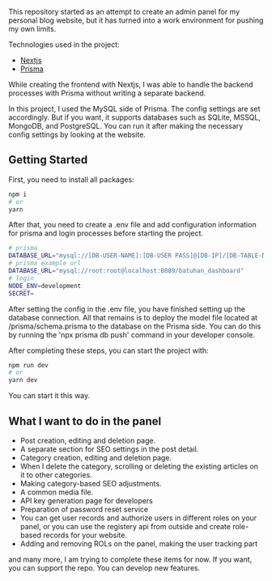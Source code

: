 This repository started as an attempt to create an admin panel for my personal blog website, but it has turned into a work environment for pushing my own limits.

Technologies used in the project:

- [Nextjs](https://nextjs.org/)
- [Prisma](https://www.prisma.io/)

While creating the frontend with Nextjs, I was able to handle the backend processes with Prisma without writing a separate backend.

In this project, I used the MySQL side of Prisma. The config settings are set accordingly. But if you want, it supports databases such as SQLite, MSSQL, MongoDB, and PostgreSQL. You can run it after making the necessary config settings by looking at the website.

## Getting Started

First, you need to install all packages:

```bash
npm i
# or
yarn
```

After that, you need to create a .env file and add configuration information for prisma and login processes before starting the project.

```bash
# prisma
DATABASE_URL="mysql://[DB-USER-NAME]:[DB-USER PASS]@[DB-IP]/[DB-TABLE-NAME]"
# prisma example url
DATABASE_URL="mysql://root:root@localhost:8889/batuhan_dashboard"
# login
NODE_ENV=development
SECRET=
```
After setting the config in the .env file, you have finished setting up the database connection. All that remains is to deploy the model file located at /prisma/schema.prisma to the database on the Prisma side. You can do this by running the 'npx prisma db push' command in your developer console.

After completing these steps, you can start the project with:

```bash
npm run dev
# or
yarn dev
```
You can start it this way.

## What I want to do in the panel

- Post creation, editing and deletion page.
- A separate section for SEO settings in the post detail.
- Category creation, editing and deletion page.
- When I delete the category, scrolling or deleting the existing articles on it to other categories.
- Making category-based SEO adjustments.
- A common media file.
- API key generation page for developers
- Preparation of password reset service
- You can get user records and authorize users in different roles on your panel, or you can use the registery api from outside and create role-based records for your website.
- Adding and removing ROLs on the panel, making the user tracking part

and many more, I am trying to complete these items for now. If you want, you can support the repo. You can develop new features.

